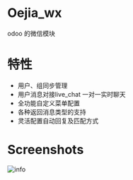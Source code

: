 # Oejia_wx
odoo 的微信模块

# 特性
* 用户、组同步管理
* 用户消息对接live_chat 一对一实时聊天
* 全功能自定义菜单配置
* 各种返回消息类型的支持
* 灵活配置自动回复及匹配方式


Screenshots
========
![info](https://github.com/JoneXiong/odoo_wx/raw/master/static/description/2016-01-17_234224.jpg)
